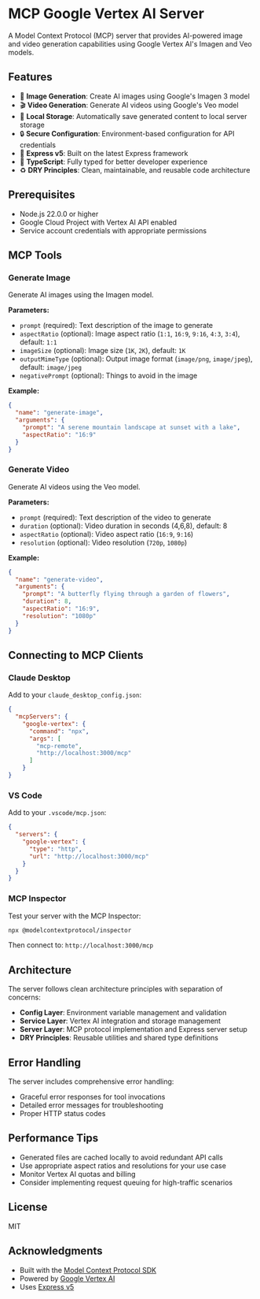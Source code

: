 # MCP Google Vertex AI Server

A Model Context Protocol (MCP) server that provides AI-powered image and video generation capabilities using Google Vertex AI's Imagen and Veo models.

## Features

- 🎨 **Image Generation**: Create AI images using Google's Imagen 3 model
- 🎬 **Video Generation**: Generate AI videos using Google's Veo model
- 💾 **Local Storage**: Automatically save generated content to local server storage
- 🔒 **Secure Configuration**: Environment-based configuration for API credentials
- 🚀 **Express v5**: Built on the latest Express framework
- 📝 **TypeScript**: Fully typed for better developer experience
- ♻️ **DRY Principles**: Clean, maintainable, and reusable code architecture

## Prerequisites

- Node.js 22.0.0 or higher
- Google Cloud Project with Vertex AI API enabled
- Service account credentials with appropriate permissions

## MCP Tools

### Generate Image

Generate AI images using the Imagen model.

**Parameters:**

- `prompt` (required): Text description of the image to generate
- `aspectRatio` (optional): Image aspect ratio (`1:1`, `16:9`, `9:16`, `4:3`, `3:4`), default: `1:1`
- `imageSize` (optional): Image size (`1K`, `2K`), default: `1K`
- `outputMimeType` (optional): Output image format (`image/png`, `image/jpeg`), default: `image/jpeg`
- `negativePrompt` (optional): Things to avoid in the image

**Example:**

```json
{
  "name": "generate-image",
  "arguments": {
    "prompt": "A serene mountain landscape at sunset with a lake",
    "aspectRatio": "16:9"
  }
}
```

### Generate Video

Generate AI videos using the Veo model.

**Parameters:**

- `prompt` (required): Text description of the video to generate
- `duration` (optional): Video duration in seconds (4,6,8), default: 8
- `aspectRatio` (optional): Video aspect ratio (`16:9`, `9:16`)
- `resolution` (optional): Video resolution (`720p`, `1080p`)

**Example:**

```json
{
  "name": "generate-video",
  "arguments": {
    "prompt": "A butterfly flying through a garden of flowers",
    "duration": 8,
    "aspectRatio": "16:9",
    "resolution": "1080p"
  }
}
```

## Connecting to MCP Clients

### Claude Desktop

Add to your `claude_desktop_config.json`:

```json
{
  "mcpServers": {
    "google-vertex": {
      "command": "npx",
      "args": [
        "mcp-remote",
        "http://localhost:3000/mcp"
      ]
    }
}
```

### VS Code

Add to your `.vscode/mcp.json`:

```json
{
  "servers": {
    "google-vertex": {
      "type": "http",
      "url": "http://localhost:3000/mcp"
    }
  }
}
```

### MCP Inspector

Test your server with the MCP Inspector:

```bash
npx @modelcontextprotocol/inspector
```

Then connect to: `http://localhost:3000/mcp`

## Architecture

The server follows clean architecture principles with separation of concerns:

- **Config Layer**: Environment variable management and validation
- **Service Layer**: Vertex AI integration and storage management
- **Server Layer**: MCP protocol implementation and Express server setup
- **DRY Principles**: Reusable utilities and shared type definitions

## Error Handling

The server includes comprehensive error handling:

- Graceful error responses for tool invocations
- Detailed error messages for troubleshooting
- Proper HTTP status codes

## Performance Tips

- Generated files are cached locally to avoid redundant API calls
- Use appropriate aspect ratios and resolutions for your use case
- Monitor Vertex AI quotas and billing
- Consider implementing request queuing for high-traffic scenarios

## License

MIT

## Acknowledgments

- Built with the [Model Context Protocol SDK](https://github.com/modelcontextprotocol/typescript-sdk)
- Powered by [Google Vertex AI](https://cloud.google.com/vertex-ai)
- Uses [Express v5](https://expressjs.com/)
